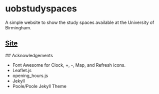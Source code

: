 # uobstudyspaces
A simple website to show the study spaces available at the University of Birmingham.

## [Site](https://www.uobstudy.space/)

## Acknowledgements

- Font Awesome for Clock, +, -, Map, and Refresh icons.
- Leaflet.js
- opening_hours.js
- Jekyll
- Poole/Poole Jekyll Theme
